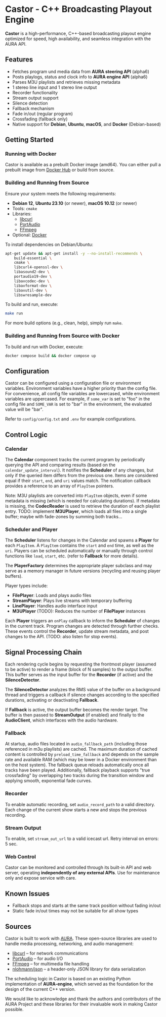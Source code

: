 # Castor - C++ Broadcasting Playout Engine

**Castor** is a high-performance, C++-based broadcasting playout engine optimized for speed, high availability, and seamless integration with the AURA API.

## Features

- Fetches program und media data from **AURA steering API**  (alpha6)
- Posts playlogs, status and clock info to **AURA engine API** (alpha6)
- Parses M3U playlists and retrieves missing metadata
- 1 stereo line input and 1 stereo line output
- Recorder functionality
- Stream output support
- Silence detection
- Fallback mechanism
- Fade in/out (regular program)
- Crossfading (fallback only)
- Native support for **Debian**, **Ubuntu**, **macOS**, and **Docker** (Debian-based)

## Getting Started

### Running with Docker
Castor is available as a prebuilt Docker image (amd64). You can either pull a prebuilt image from [Docker Hub](https://hub.docker.com/repository/docker/crispybitsapp/castor/general) or build from source.

### Building and Running from Source

Ensure your system meets the following requirements:

- **Debian 12**, **Ubuntu 23.10** (or newer), **macOS 10.12** (or newer)
- Tools: `cmake`
- Libraries:
  - [libcurl](https://curl.se/)
  - [PortAudio](https://www.portaudio.com/)
  - [FFmpeg](https://www.ffmpeg.org/)
- Optional: [Docker](https://www.docker.com/)

To install dependencies on Debian/Ubuntu:

```bash
apt-get update && apt-get install -y --no-install-recommends \
    build-essential \
    cmake \
    libcurl4-openssl-dev \
    libasound2-dev \
    portaudio19-dev \
    libavcodec-dev \
    libavformat-dev \
    libavutil-dev \
    libswresample-dev
```

To build and run, execute:

```bash
make run
```

For more build options (e.g., clean, help), simply run `make`.

### Building and Running from Source with Docker

To build and run with Docker, execute:

```bash
docker compose build && docker compose up
```

## Configuration

Castor can be configured using a configuration file or environment variables. Environment variables have a higher priority than the config file. For convenience, all config file variables are lowercased, while environment variables are uppercased. For example, if `some_var` is set to "foo" in the config file and `SOME_VAR` is set to "bar" in the environment, the evaluated value will be "bar".

Refer to `config/config.txt` and `.env` for example configurations.

## Control Logic

### Calendar

The **Calendar** component tracks the current program by periodically querying the API and comparing results (based on the `calendar_update_interval`). It notifies the **Scheduler** of any changes, but only if the queried item differs from the previous one. Items are considered equal if their `start`, `end`, and `uri` values match. The notification callback provides a reference to an array of `PlayItem` pointers.

Note: M3U playlists are converted into `PlayItem` objects, even if some metadata is missing (which is needed for calculating durations). If metadata is missing, the **CodecReader** is used to retrieve the duration of each playlist entry. TODO: implement **M3UPlayer**, which loads all files into a single buffer; maybe with fade-zones by summing both tracks...

### Scheduler and Player

The **Scheduler** listens for changes in the Calendar and spawns a **Player** for each `PlayItem`. A `PlayItem` contains the `start` and `end` time, as well as the `uri`. Players can be scheduled automatically or manually through control functions like `load`, `start`, etc. (refer to **Fallback** for more details).

The **PlayerFactory** determines the appropriate player subclass and may serve as a memory manager in future versions (recycling and reusing player buffers).

Player types include:

- **FilePlayer**: Loads and plays audio files
- **StreamPlayer**: Plays live streams with temporary buffering
- **LinePlayer**: Handles audio interface input
- **M3UPlayer** (TODO): Reduces the number of **FilePlayer** instances

Each **Player** triggers an `onPlay` callback to inform the **Scheduler** of changes in the current track. Program changes are detected through further checks. These events control the **Recorder**, update stream metadata, and post changes to the API. (TODO: also listen for stop events).

## Signal Processing Chain

Each rendering cycle begins by requesting the frontmost player (assumed to be active) to render a frame (block of N samples) to the output buffer. This buffer serves as the input buffer for the **Recorder** (if active) and the **SilenceDetector**.

The **SilenceDetector** analyzes the RMS value of the buffer on a background thread and triggers a callback if silence changes according to the specified durations, activating or deactivating **Fallback**.

If **Fallback** is active, the output buffer becomes the render target. The buffer is then passed to **StreamOutput** (if enabled) and finally to the **AudioClient**, which interfaces with the audio hardware.

### Fallback
At startup, audio files located in `audio_fallback_path` (including those referenced in m3u playlists) are cached. The maximum duration of cached content is controlled by `preload_time_fallback` and depends on the sample rate and available RAM (which may be lower in a Docker environment than on the host system). The fallback queue reloads automatically once all tracks have been played. Additionally, fallback playback supports "true crossfading" by overlapping two tracks during the transition window and applying smooth, exponential fade curves.

### Recorder
To enable automatic recording, set `audio_record_path` to a valid directory. Each change of the current show starts a new and stops the previous recording.

### Stream Output
To enable, set `stream_out_url` to a valid icecast url. Retry interval on errors: 5 sec.

### Web Control
Castor can be monitored and controlled through its built-in API and web server, operating **independently of any external APIs**. Use for maintenance only and expose service with care.

## Known Issues

- Fallback stops and starts at the same track position without fading in/out
- Static fade in/out times may not be suitable for all show types

## Sources

Castor is built to work with [AURA](https://aura.radio/). These open-source libraries are used to handle media processing, networking, and audio management:

- [libcurl](https://curl.se/) – for network communications
- [PortAudio](https://www.portaudio.com/) – for audio I/O
- [FFmpeg](https://www.ffmpeg.org/) – for multimedia file handling
- [nlohmann/json](https://github.com/nlohmann/json) – a header-only JSON library for data serialization

The scheduling logic in Castor is based on an existing Python implementation of **AURA-engine**, which served as the foundation for the design of the current C++ version.

We would like to acknowledge and thank the authors and contributors of the AURA Project and these libraries for their invaluable work in making Castor possible.